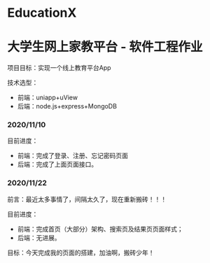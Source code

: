 # EducationX

# 大学生网上家教平台  - 软件工程作业

项目目标：实现一个线上教育平台App

技术选型：

- 前端：uniapp+uView
- 后端：node.js+express+MongoDB

### 2020/11/10

目前进度：

- 前端：完成了登录、注册、忘记密码页面
- 后端：完成了上面页面接口。

### 2020/11/22

前言：最近太多事情了，间隔太久了，现在重新搬砖！！！

目前进度：

+ 前端：完成首页（大部分）架构、搜索页及结果页页面样式；
+ 后端：无进展。

目标：今天完成我的页面的搭建，加油啊，搬砖少年！


